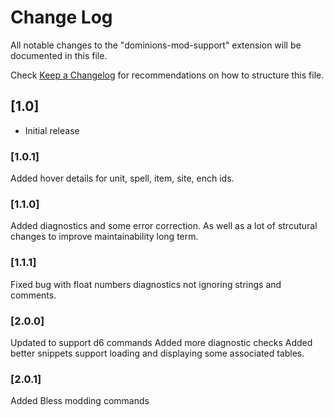 # Change Log

All notable changes to the "dominions-mod-support" extension will be documented in this file.

Check [Keep a Changelog](http://keepachangelog.com/) for recommendations on how to structure this file.

## [1.0]

- Initial release

### [1.0.1]

Added hover details for unit, spell, item, site, ench ids. 

### [1.1.0]

Added diagnostics and some error correction. As well as a lot of strcutural changes to improve maintainability long term. 

### [1.1.1]

Fixed bug with float numbers diagnostics not ignoring strings and comments. 

### [2.0.0]

Updated to support d6 commands
Added more diagnostic checks
Added better snippets support loading and displaying some associated tables. 

### [2.0.1]

Added Bless modding commands